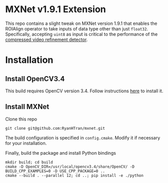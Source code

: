 <!--- Licensed to the Apache Software Foundation (ASF) under one -->
<!--- or more contributor license agreements.  See the NOTICE file -->
<!--- distributed with this work for additional information -->
<!--- regarding copyright ownership.  The ASF licenses this file -->
<!--- to you under the Apache License, Version 2.0 (the -->
<!--- "License"); you may not use this file except in compliance -->
<!--- with the License.  You may obtain a copy of the License at -->

<!---   http://www.apache.org/licenses/LICENSE-2.0 -->

<!--- Unless required by applicable law or agreed to in writing, -->
<!--- software distributed under the License is distributed on an -->
<!--- "AS IS" BASIS, WITHOUT WARRANTIES OR CONDITIONS OF ANY -->
<!--- KIND, either express or implied.  See the License for the -->
<!--- specific language governing permissions and limitations -->
<!--- under the License. -->

# MXNet v1.9.1 Extension
This repo contains a slight tweak on MXNet version 1.9.1 that enables the ROIAlign operator to take inputs of data type other than just `float32`. Specifically, accepting `uint8` as input is critical to the performance of the [compressed video refinement detector](https://github.com/percipient-ai/sciency/tree/compressed_video_detector/compressed_video_detector). 

# Installation

## Install OpenCV3.4

This build requires OpenCV version 3.4. Follow instructions [here](https://linuxize.com/post/how-to-install-opencv-on-ubuntu-20-04/) to install it.

## Install MXNet
Clone this repo
  
    git clone git@github.com:RyanHTran/mxnet.git

The build configuration is specified in `config.cmake`. Modify it if necessary for your installation.

Finally, build the package and install Python bindings

    mkdir build; cd build
    cmake -D OpenCV_DIR=/usr/local/opencv3.4/share/OpenCV/ -D BUILD_CPP_EXAMPLES=0 -D USE_CPP_PACKAGE=0 ..
    cmake --build . --parallel 12; cd ..; pip install -e ./python
